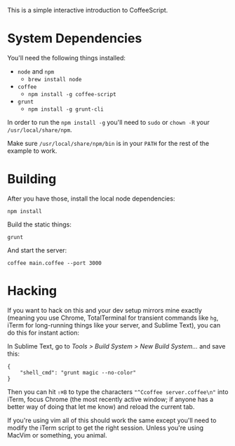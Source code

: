 This is a simple interactive introduction to CoffeeScript.

# System Dependencies

You'll need the following things installed:

- `node` and `npm`
  - `brew install node`
- `coffee`
  - `npm install -g coffee-script`
- `grunt`
  - `npm install -g grunt-cli`

In order to run the `npm install -g` you'll need to `sudo` or `chown -R` your `/usr/local/share/npm`.

Make sure `/usr/local/share/npm/bin` is in your `PATH` for the rest of the example to work.

# Building

After you have those, install the local node dependencies:

    npm install

Build the static things:

    grunt

And start the server:

    coffee main.coffee --port 3000

# Hacking

If you want to hack on this and your dev setup mirrors mine exactly (meaning you use Chrome, TotalTerminal for transient commands like `hg`, iTerm for long-running things like your server, and Sublime Text), you can do this for instant action:

In Sublime Text, go to *Tools > Build System > New Build System...* and save this:

    {
        "shell_cmd": "grunt magic --no-color"
    }

Then you can hit `⇧⌘B` to type the characters `"^Ccoffee server.coffee\n"` into iTerm, focus Chrome (the most recently active window; if anyone has a better way of doing that let me know) and reload the current tab.

If you're using vim all of this should work the same except you'll need to modify the iTerm script to get the right session. Unless you're using MacVim or something, you animal.
